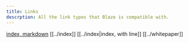 ```yaml
---
title: Links
descrption: All the link types that Blaze is compatible with.
---
```

[index, markdown](../index.md)
[[../index]]
[[../index|index, with line]]
[[../whitepaper]]
